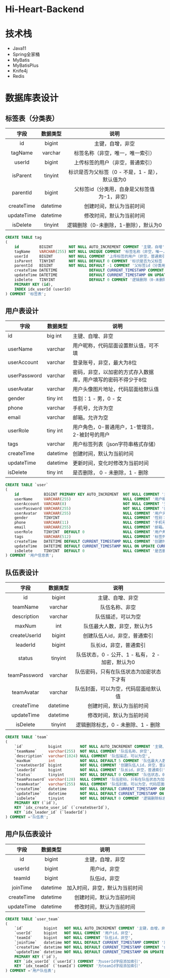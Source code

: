 # Hi-Heart-Backend

# 技术栈

- Java11
- Spring全家桶
- MyBatis
- MyBatisPlus
- Knife4j
- Redis

# 数据库表设计

## 标签表（分类表）

|     字段     |   数据类型   |              说明              |
|:----------:|:--------:|:----------------------------:|
|     id     |  bigint  |           主键，自增，非空           |
|  tagName   | varchar  |       标签名称（非空，唯一，唯一索引）       |
|   userId   |  bigint  |       上传标签的用户（非空，普通索引）       |
|  isParent  | tinyint  | 标识是否为父标签（0 - 不是，1 - 是），默认值为0 |
|  parentId  |  bigint  |   父标签id（分类用，自身是父标签值为-1，非空）   |
| createTime | datetime |         创建时间，默认为当前时间         |
| updateTime | datetime |         修改时间，默认为当前时间         |
|  isDelete  | tinyint  |    逻辑删除（0-未删除，1-删除），默认为0     |

```sql
CREATE TABLE tag
(
    id         BIGINT       NOT NULL AUTO_INCREMENT COMMENT '主键，自增',
    tagName    VARCHAR(255) NOT NULL UNIQUE COMMENT '标签名称（非空，唯一，唯一索引）',
    userId     BIGINT       NOT NULL COMMENT '上传标签的用户（非空，普通索引）',
    isParent   TINYINT      NOT NULL DEFAULT 0 COMMENT '标识是否为父标签（0 - 不是，1 - 是），默认值为0',
    parentId   BIGINT       NOT NULL DEFAULT -1 COMMENT '父标签id（分类用，自身是父标签值为-1，非空）',
    createTime DATETIME              DEFAULT CURRENT_TIMESTAMP COMMENT '创建时间，默认为当前时间',
    updateTime DATETIME              DEFAULT CURRENT_TIMESTAMP ON UPDATE CURRENT_TIMESTAMP COMMENT '修改时间，默认为当前时间',
    isDelete   TINYINT               DEFAULT 0 COMMENT '逻辑删除（0-未删除，1-删除），默认为0',
    PRIMARY KEY (id),
    INDEX idx_userId (userId)
) COMMENT '标签表';
```

## 用户表设计

| 字段           | 数据类型     | 说明                              |
|--------------|----------|---------------------------------|
| id           | big int  | 主键、自增、非空                        |
| userName     | varchar  | 用户昵称，代码层面设置默认值，可不填              |
| userAccount  | varchar  | 登录账号，非空，最大为8位                   |
| userPassword | varchar  | 密码，非空，以加密的方式存入数据库，用户填写的密码不得少于8位 |
| userAvatar   | varchar  | 用户头像图片地址，代码层面给默认值               |
| gender       | tiny int | 性别：1 - 男，0 - 女                  |
| phone        | varchar  | 手机号，允许为空                        |
| email        | varchar  | 邮箱。允许为空                         |
| userRole     | tiny int | 用户角色，0-普通用户，1-管理员，2-被封号的用户      |
| tags         | varchar  | 用户标签列表（json字符串格式存储）             |
| createTime   | datetime | 创建时间，默认为当前时间                    |
| updateTime   | datetime | 更新时间，变化时修改为当前时间                 |
| isDelete     | tiny int | 是否删除， 0 - 未删除，1 - 删除            |

```sql
CREATE TABLE `user`
(
    id           BIGINT PRIMARY KEY AUTO_INCREMENT  NOT NULL COMMENT '主键、自增、非空',
    userName     VARCHAR(255)                       NULL COMMENT '用户昵称，代码层面设置默认值，可不填',
    userAccount  VARCHAR(8)                         NOT NULL COMMENT '登录账号，非空，最大为8位',
    userPassword VARCHAR(255)                       NOT NULL COMMENT '密码，非空，以加密的方式存入数据库，用户填写的密码不得少于8位',
    userAvatar   VARCHAR(255)                       NULL COMMENT '用户头像图片地址，代码层面给默认值',
    gender       TINYINT                            NULL COMMENT '性别：1 - 男，0 - 女',
    phone        VARCHAR(11)                        NULL COMMENT '手机号，允许为空',
    email        VARCHAR(255)                       NULL COMMENT '邮箱。允许为空',
    userRole     TINYINT  DEFAULT 0                 NULL COMMENT '用户角色，0-普通用户，1-管理员，2-被封号的用户',
    tags         VARCHAR(512)                       NULL COMMENT '标签列表',
    createTime   DATETIME DEFAULT CURRENT_TIMESTAMP NULL COMMENT '创建时间，默认为当前时间',
    updateTime   DATETIME DEFAULT CURRENT_TIMESTAMP NULL ON UPDATE CURRENT_TIMESTAMP COMMENT '更新时间，变化时修改为当前时间',
    isDelete     TINYINT  DEFAULT 0                 NULL COMMENT '是否删除，0 - 未删除，1 - 删除'
) COMMENT '用户信息表';

```

## 队伍表设计

|      字段      |   数据类型   |               说明                |
|:------------:|:--------:|:-------------------------------:|
|      id      |  bigint  |            主键、自增、非空             |
|   teamName   | varchar  |             队伍名称、非空             |
| description  | varchar  |            队伍描述，可以为空            |
|    maxNum    |   int    |         队伍最大人数，非空，默认为5          |
| createUserId |  bigint  |         创建队伍人id，非空，普通索引         |
|   leaderId   |  bigint  |          队长id，非空，普通索引           |
|    status    | tinyint  | 队伍状态，0 - 公开、1 - 私有， 2 - 加密，默认为0 |
| teamPassword | varchar  |      队伍密码，只有在队伍状态为加密状态下才有       |
|  teamAvatar  | varchar  |       队伍封面，可以为空，代码层面给默认值        |
|  createTime  | datetime |          创建时间，默认为当前时间           |
|  updateTime  | datetime |          修改时间，默认为当前时间           |
|   isDelete   | tinyint  |      逻辑删除标志，0 - 未删除、1 - 删除      |

```sql
CREATE TABLE `team`
(
    `id`           bigint        NOT NULL AUTO_INCREMENT COMMENT '主键、自增、非空',
    `teamName`     varchar(255)  NOT NULL COMMENT '队伍名称、非空',
    `description`  varchar(1024) NULL COMMENT '队伍描述，可以为空',
    `maxNum`       int           NOT NULL DEFAULT 5 COMMENT '队伍最大人数，非空，默认为5',
    `createUserId` bigint        NOT NULL COMMENT '创建队伍人id，非空，普通索引',
    `leaderId`     bigint        NOT NULL COMMENT '队长id，非空，普通索引',
    `status`       tinyint       NOT NULL DEFAULT 0 COMMENT '队伍状态，0 - 公开、1 - 私有，2 - 加密，默认为0',
    `teamPassword` varchar(128)  NULL COMMENT '队伍密码，只有在队伍状态为加密状态下才有',
    `teamAvatar`   varchar(255)  NULL COMMENT '队伍封面，可以为空，代码层面给默认值',
    `createTime`   datetime      NOT NULL DEFAULT CURRENT_TIMESTAMP COMMENT '创建时间，默认为当前时间',
    `updateTime`   datetime      NOT NULL DEFAULT CURRENT_TIMESTAMP ON UPDATE CURRENT_TIMESTAMP COMMENT '修改时间，默认为当前时间',
    `isDelete`     tinyint       NOT NULL DEFAULT 0 COMMENT '逻辑删除标志，0 - 未删除、1 - 删除',
    PRIMARY KEY (`id`),
    KEY `idx_create_user_id` (`createUserId`),
    KEY `idx_leader_id` (`leaderId`)
) COMMENT ='队伍表';

```

## 用户队伍表设计

|     字段     |   数据类型   |          说明           |
|:----------:|:--------:|:---------------------:|
|     id     |  bigint  |       主键，自增，非空        |
|   userId   |  bigint  |        用户id，非空        |
|   teamId   |  bigint  |        队伍id，非空        |
|  joinTime  | datetime |    加入时间，非空，默认为当前时间    |
| createTime | datetime |     创建时间，默认为当前时间      |
| updateTime | datetime |     修改时间，默认为当前时间      |

```sql
CREATE TABLE `user_team`
(
    `id`         bigint   NOT NULL AUTO_INCREMENT COMMENT '主键，自增，非空',
    `userId`     bigint   NOT NULL COMMENT '用户id，非空',
    `teamId`     bigint   NOT NULL COMMENT '队伍id，非空',
    `joinTime`   datetime NOT NULL DEFAULT CURRENT_TIMESTAMP COMMENT '加入时间，非空，默认为当前时间',
    `createTime` datetime NOT NULL DEFAULT CURRENT_TIMESTAMP COMMENT '创建时间，默认为当前时间',
    `updateTime` datetime NOT NULL DEFAULT CURRENT_TIMESTAMP ON UPDATE CURRENT_TIMESTAMP COMMENT '修改时间，默认为当前时间',
    PRIMARY KEY (`id`),
    KEY `idx_userId` (`userId`) COMMENT '为userId字段添加索引',
    KEY `idx_teamId` (`teamId`) COMMENT '为teamId字段添加索引'
) COMMENT ='用户队伍表';

```

